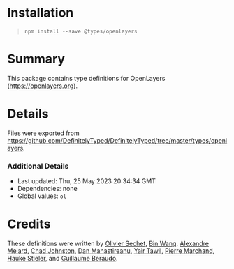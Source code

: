 # Installation
> `npm install --save @types/openlayers`

# Summary
This package contains type definitions for OpenLayers (https://openlayers.org).

# Details
Files were exported from https://github.com/DefinitelyTyped/DefinitelyTyped/tree/master/types/openlayers.

### Additional Details
 * Last updated: Thu, 25 May 2023 20:34:34 GMT
 * Dependencies: none
 * Global values: `ol`

# Credits
These definitions were written by [Olivier Sechet](https://github.com/osechet), [Bin Wang](https://github.com/wb14123), [Alexandre Melard](https://github.com/mylen), [Chad Johnston](https://github.com/iamthechad), [Dan Manastireanu](https://github.com/danmana), [Yair Tawil](https://github.com/yairtawil), [Pierre Marchand](https://github.com/pierremarc), [Hauke Stieler](https://github.com/hauke96), and [Guillaume Beraudo](https://github.com/gberaudo).
